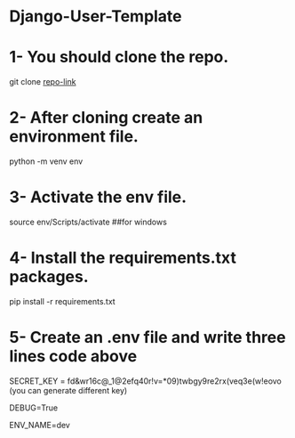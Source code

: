 # Django-User-Template

# 1- You should clone the repo. 
git clone [repo-link](https://github.com/EyyupOrdueri/Django-User-Template.git)

# 2- After cloning create an environment file.
python -m venv env

# 3- Activate the env file.
source env/Scripts/activate  ##for windows

# 4- Install the requirements.txt packages.
pip install -r requirements.txt

# 5- Create an .env file and write three lines code above
SECRET_KEY = fd&wr16c@_1@2efq40r!v=*09)twbgy9re2rx(veq3e(w!eovo (you can generate different key)

DEBUG=True

ENV_NAME=dev
